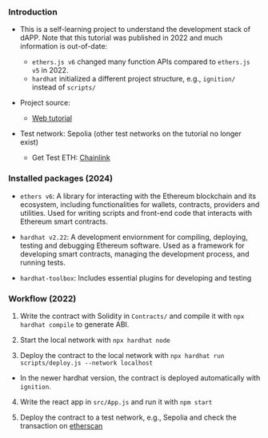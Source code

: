 ### Introduction

- This is a self-learning project to understand the development stack of dAPP. Note that this tutorial was published in 2022 and much information is out-of-date:
  - `ethers.js v6` changed many function APIs compared to `ethers.js v5` in 2022.
  - `hardhat` initialized a different project structure, e.g., `ignition/` instead of `scripts/`

- Project source:
    - [Web tutorial](https://dev.to/dabit3/the-complete-guide-to-full-stack-ethereum-development-3j13)
    
- Test network: Sepolia (other test networks on the tutorial no longer exist)
  - Get Test ETH: [Chainlink](https://faucets.chain.link/)

### Installed packages (2024)

- `ethers v6`: A library for interacting with the Ethereum blockchain and its ecosystem, including functionalities for wallets, contracts, providers and utilities. Used for writing scripts and front-end code that interacts with Ethereum smart contracts.

- `hardhat v2.22`: A development enviornment for compiling, deploying, testing and debugging Ethereum software. Used as a framework for developing smart contracts, managing the development process, and running tests.

- `hardhat-toolbox`: Includes essential plugins for developing and testing

### Workflow (2022)

1. Write the contract with Solidity in `Contracts/` and compile it with `npx hardhat compile` to generate ABI.

2. Start the local network with `npx hardhat node`

3. Deploy the contract to the local network with `npx hardhat run scripts/deploy.js --network localhost`
  - In the newer hardhat version, the contract is deployed automatically with `ignition`.
  
4. Write the react app in `src/App.js` and run it with `npm start`

5. Deploy the contract to a test network, e.g., Sepolia and check the transaction on [etherscan](https://sepolia.etherscan.io/)
 
